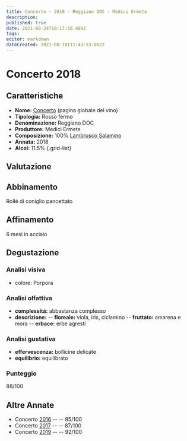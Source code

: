 ```yaml
---
title: Concerto - 2018 - Reggiano DOC - Medici Ermete
description: 
published: true
date: 2021-08-24T10:17:58.489Z
tags: 
editor: markdown
dateCreated: 2021-08-18T11:43:53.062Z
---
```


# Concerto 2018

## Caratteristiche
- **Nome:** [Concerto](/vini/Italia/Emilia/Medici-Ermete/Concerto/scheda-globale) (pagina globale del vino) 
- **Tipologia:** Rosso fermo
- **Denominazione:** Reggiano DOC 
- **Produttore:** Medici Ermete 
- **Composizione:** 100% [Lambrusco Salamino](/vitigni/bacca-nera/lambrusco-salamino)
- **Annata:** 2018
- **Alcol:** 11.5%
{.grid-list}

## Valutazione

<span class="valutazione"><span class="star-3"></span></span>

## Abbinamento
Rollè di coniglio pancettato

## Affinamento
6 mesi in acciaio 

## Degustazione

### Analisi visiva
- colore: Porpora

### Analisi olfattiva
- **complessità:**  abbastanza complesso
- **descrizione:** 
-- **floreale:** viola, iris, ciclamino
-- **fruttato:** amarena e mora
-- **erbace:** erbe agresti

### Analisi gustativa
- **effervescenza:** bollicine delicate
- **equilibrio:** equilibrato

### Punteggio
<span class="valutazione">88/100</span>

## Altre Annate
- Concerto [2016](/vini/Italia/Emilia/Medici-Ermete/Concerto/2016) -- <span class="star-3"></span> -- 85/100
- Concerto [2017](/vini/Italia/Emilia/Medici-Ermete/Concerto/2017) -- <span class="star-3"></span> -- 87/100
- Concerto [2019](/vini/Italia/Emilia/Medici-Ermete/Concerto/2019) -- <span class="star-5"></span> -- 92/100